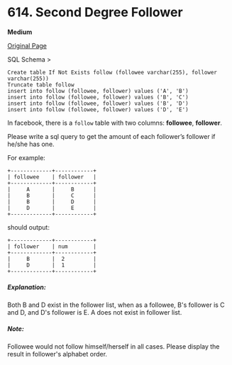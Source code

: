# 614. Second Degree Follower

**Medium**

[Original Page](https://leetcode.com/problems/second-degree-follower/)

SQL Schema >
```
Create table If Not Exists follow (followee varchar(255), follower varchar(255))
Truncate table follow
insert into follow (followee, follower) values ('A', 'B')
insert into follow (followee, follower) values ('B', 'C')
insert into follow (followee, follower) values ('B', 'D')
insert into follow (followee, follower) values ('D', 'E')
```

In facebook, there is a `follow` table with two columns: __followee__, __follower__.

Please write a sql query to get the amount of each follower’s follower if he/she has one.

For example:

```
+-------------+------------+
| followee    | follower   |
+-------------+------------+
|     A       |     B      |
|     B       |     C      |
|     B       |     D      |
|     D       |     E      |
+-------------+------------+
```

should output:
```
+-------------+------------+
| follower    | num        |
+-------------+------------+
|     B       |  2         |
|     D       |  1         |
+-------------+------------+
```

##### Explanation:
Both B and D exist in the follower list, when as a followee, B's follower is C and D, and D's follower is E. A does not exist in follower list.

##### Note:
Followee would not follow himself/herself in all cases.
Please display the result in follower's alphabet order.
